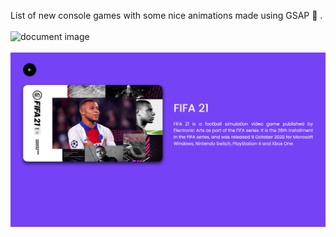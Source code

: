 List of new console games with some nice animations made using GSAP 🙂  . </br></br>
![document image](./images/screenshot-1.png)</br></br>
![document image](./images/screenshot-2.png)</br></br>